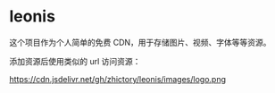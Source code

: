 # leonis

这个项目作为个人简单的免费 CDN，用于存储图片、视频、字体等等资源。

添加资源后使用类似的 url 访问资源：

https://cdn.jsdelivr.net/gh/zhictory/leonis/images/logo.png


